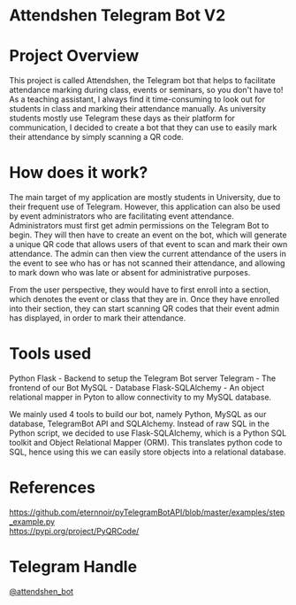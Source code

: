 # Attendshen Telegram Bot V2

# Project Overview
This project is called Attendshen, the Telegram bot that helps to facilitate attendance marking during class, events or seminars, so you don't have to! As a teaching assistant, I always find it time-consuming to look out for students in class and marking their attendance manually. As university students mostly use Telegram these days as their platform for communication, I decided to create a bot that they can use to easily mark their attendance by simply scanning a QR code.
# How does it work?
The main target of my application are mostly students in University, due to their frequent use of Telegram. However, this application can also be used by event administrators who are facilitating event attendance. Administrators must first get admin permissions on the Telegram Bot to begin. They will then have to create an event on the bot, which will generate a unique QR code that allows users of that event to scan and mark their own attendance. The admin can then view the current attendance of the users in the event to see who has or has not scanned their attendance, and allowing to mark down who was late or absent for administrative purposes.

From the user perspective, they would have to first enroll into a section, which denotes the event or class that they are in. Once they have enrolled into their section, they can start scanning QR codes that their event admin has displayed, in order to mark their attendance.
# Tools used
Python Flask - Backend to setup the Telegram Bot server
Telegram - The frontend of our Bot
MySQL - Database
Flask-SQLAlchemy - An object relational mapper in Pyton to allow connectivity to my MySQL database.

We mainly used 4 tools to build our bot, namely Python, MySQL as our database, TelegramBot API and SQLAlchemy. Instead of raw SQL in the Python script, we decided to use Flask-SQLAlchemy, which is a Python SQL toolkit and Object Relational Mapper (ORM). This translates python code to SQL, hence using this we can easily store objects into a relational database.
# References
https://github.com/eternnoir/pyTelegramBotAPI/blob/master/examples/step_example.py <br />
https://pypi.org/project/PyQRCode/
# Telegram Handle
[@attendshen_bot](https://t.me/attendshen_bot)
